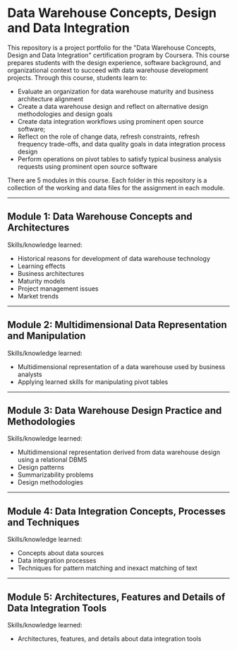 # Data Warehouse Concepts, Design and Data Integration

This repository is a project portfolio for the "Data Warehouse Concepts, Design and Data Integration" certification program by Coursera. This course prepares students with the design experience, software background, and organizational context to succeed with data warehouse development projects. Through this course, students learn to:

- Evaluate an organization for data warehouse maturity and business architecture alignment
- Create a data warehouse design and reflect on alternative design methodologies and design goals
- Create data integration workflows using prominent open source software;
- Reflect on the role of change data, refresh constraints, refresh frequency trade-offs, and data quality goals in data integration process design
- Perform operations on pivot tables to satisfy typical business analysis requests using prominent open source software

There are 5 modules in this course. Each folder in this repository is a collection of the working and data files for the assignment in each module.

---

## Module 1: Data Warehouse Concepts and Architectures

Skills/knowledge learned:

- Historical reasons for development of data warehouse technology
- Learning effects
- Business architectures
- Maturity models
- Project management issues
- Market trends

---

## Module 2: Multidimensional Data Representation and Manipulation

Skills/knowledge learned:

- Multidimensional representation of a data warehouse used by business analysts
- Applying learned skills for manipulating pivot tables

---

## Module 3: Data Warehouse Design Practice and Methodologies

Skills/knowledge learned:

- Multidimensional representation derived from data warehouse design using a relational DBMS
- Design patterns
- Summarizability problems
- Design methodologies

---

## Module 4: Data Integration Concepts, Processes and Techniques

Skills/knowledge learned:

- Concepts about data sources 
- Data integration processes
- Techniques for pattern matching and inexact matching of text

---

## Module 5: Architectures, Features and Details of Data Integration Tools

Skills/knowledge learned:

- Architectures, features, and details about data integration tools 
